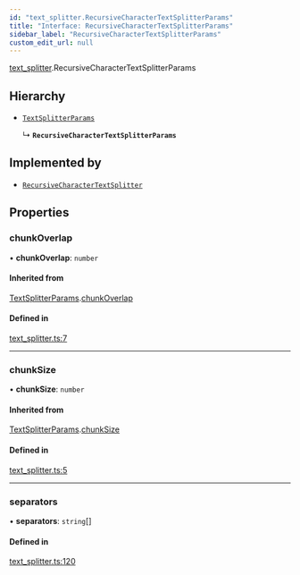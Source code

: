 ```yaml
---
id: "text_splitter.RecursiveCharacterTextSplitterParams"
title: "Interface: RecursiveCharacterTextSplitterParams"
sidebar_label: "RecursiveCharacterTextSplitterParams"
custom_edit_url: null
---
```


[text_splitter](../modules/text_splitter.md).RecursiveCharacterTextSplitterParams

## Hierarchy

- [`TextSplitterParams`](text_splitter.internal.TextSplitterParams.md)

  ↳ **`RecursiveCharacterTextSplitterParams`**

## Implemented by

- [`RecursiveCharacterTextSplitter`](../classes/text_splitter.RecursiveCharacterTextSplitter.md)

## Properties

### chunkOverlap

• **chunkOverlap**: `number`

#### Inherited from

[TextSplitterParams](text_splitter.internal.TextSplitterParams.md).[chunkOverlap](text_splitter.internal.TextSplitterParams.md#chunkoverlap)

#### Defined in

[text_splitter.ts:7](https://github.com/hwchase17/langchainjs/blob/46f8b74/langchain/text_splitter.ts#L7)

___

### chunkSize

• **chunkSize**: `number`

#### Inherited from

[TextSplitterParams](text_splitter.internal.TextSplitterParams.md).[chunkSize](text_splitter.internal.TextSplitterParams.md#chunksize)

#### Defined in

[text_splitter.ts:5](https://github.com/hwchase17/langchainjs/blob/46f8b74/langchain/text_splitter.ts#L5)

___

### separators

• **separators**: `string`[]

#### Defined in

[text_splitter.ts:120](https://github.com/hwchase17/langchainjs/blob/46f8b74/langchain/text_splitter.ts#L120)
